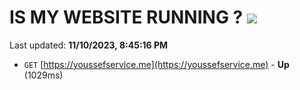 # IS MY WEBSITE RUNNING ? [![](https://img.shields.io/static/v1?label=Sponsor&message=%E2%9D%A4&logo=GitHub&color=%23fe8e86)](https://github.com/sponsors/<username>)

Last updated: **11/10/2023, 8:45:16 PM**

- `GET` [https://youssefservice.me](https://youssefservice.me) - **Up** (1029ms)
